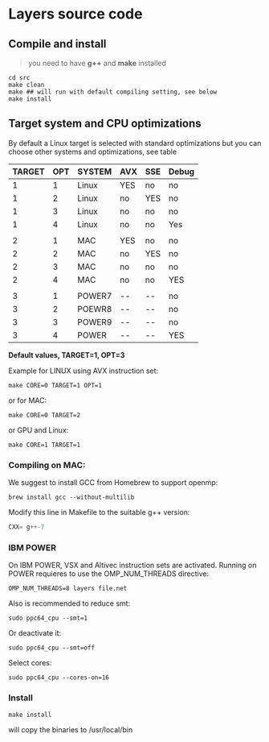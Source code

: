 # Layers source code

## Compile and install

> 
> you need to have **g++** and **make** installed
>


~~~shell
cd src
make clean
make ## will run with default compiling setting, see below
make install
~~~

## Target system and CPU optimizations

By default a Linux target is selected with standard optimizations but you can choose other systems and optimizations, see table


| TARGET | OPT  | SYSTEM  | AVX  | SSE  | Debug  |
|---|---|---|---|---|---|
| 1  | 1  | Linux  | YES  | no  | no |
| 1  | 2  | Linux  | no |  YES | no  |
| 1  | 3  | Linux  | no  | no  | no  |
| 1  | 4  | Linux  | no  | no  | Yes |
|  |   |  | | | |
| 2  | 1  | MAC  | YES  | no  | no |
| 2  | 2  | MAC  | no |  YES | no  |
| 2  | 3  | MAC  | no  | no  | no  |
| 2  | 4  | MAC  | no  | no  | YES |
|  |   |  | | | |
| 3  | 1  | POWER7  | --  | --  | no |
| 3  | 2  | POEWR8  | -- |  -- | no  |
| 3  | 3  | POWER9  | --  | --  | no  |
| 3  | 4  | POWER  | --  | --  | YES |


__Default values, TARGET=1, OPT=3__


Example for LINUX using AVX instruction set:

~~~shell
make CORE=0 TARGET=1 OPT=1
~~~

or for MAC:

~~~shell
make CORE=0 TARGET=2 
~~~

or GPU and Linux:

~~~shell
make CORE=1 TARGET=1 
~~~


### Compiling on MAC:

We suggest to install GCC from Homebrew to support openmp:

~~~shell
brew install gcc --without-multilib
~~~

Modify this line in Makefile to the suitable g++ version:

~~~c
CXX= g++-7
~~~

### IBM POWER

On IBM POWER, VSX and Altivec instruction sets are activated. Running on POWER requieres 
to use the OMP\_NUM\_THREADS directive:

~~~shell
OMP_NUM_THREADS=8 layers file.net
~~~

Also is recommended to reduce smt:

~~~shell
sudo ppc64_cpu --smt=1
~~~

Or deactivate it:

~~~shell
sudo ppc64_cpu --smt=off
~~~

Select cores:

~~~shell
sudo ppc64_cpu --cores-on=16
~~~

### Install

~~~shell
make install
~~~

will copy the binaries to /usr/local/bin 







